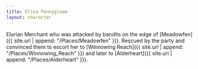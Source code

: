 ```yaml
---
title: Eliza Pennygleam
layout: character
---
```


Elurian Merchant who was attacked by bandits on the edge of [Meadowfen]({{ site.url | append: "/Places/Meadowfen" }}). Rescued by the party and convinced them to escort her to [Winnowing Reach]({{ site.url | append: "/Places/Winnowing_Reach" }}) and later to [Alderheart]({{ site.url | append: "/Places/Alderheart" }}).
